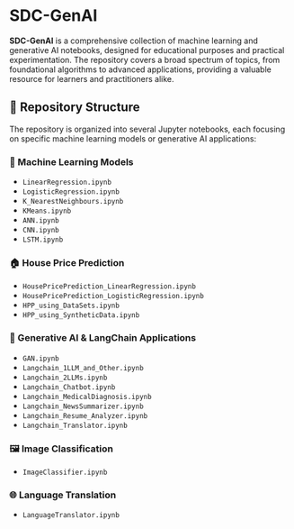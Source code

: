 # SDC-GenAI

**SDC-GenAI** is a comprehensive collection of machine learning and generative AI notebooks, designed for educational purposes and practical experimentation. The repository covers a broad spectrum of topics, from foundational algorithms to advanced applications, providing a valuable resource for learners and practitioners alike.

## 📂 Repository Structure

The repository is organized into several Jupyter notebooks, each focusing on specific machine learning models or generative AI applications:

### 🔢 Machine Learning Models
- `LinearRegression.ipynb`
- `LogisticRegression.ipynb`
- `K_NearestNeighbours.ipynb`
- `KMeans.ipynb`
- `ANN.ipynb`
- `CNN.ipynb`
- `LSTM.ipynb`

### 🏠 House Price Prediction
- `HousePricePrediction_LinearRegression.ipynb`
- `HousePricePrediction_LogisticRegression.ipynb`
- `HPP_using_DataSets.ipynb`
- `HPP_using_SyntheticData.ipynb`

### 🧠 Generative AI & LangChain Applications
- `GAN.ipynb`
- `Langchain_1LLM_and_Other.ipynb`
- `Langchain_2LLMs.ipynb`
- `Langchain_Chatbot.ipynb`
- `Langchain_MedicalDiagnosis.ipynb`
- `Langchain_NewsSummarizer.ipynb`
- `Langchain_Resume_Analyzer.ipynb`
- `Langchain_Translator.ipynb`

### 🖼️ Image Classification
- `ImageClassifier.ipynb`

### 🌐 Language Translation
- `LanguageTranslator.ipynb`
